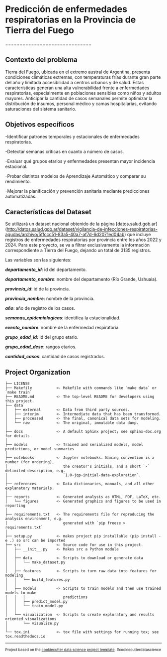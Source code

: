 # Predicción de enfermedades respiratorias en la Provincia de Tierra del Fuego
==============================
## Contexto del problema
Tierra del Fuego, ubicada en el extremo austral de Argentina, presenta condiciones climáticas 
extremas, con temperaturas frías durante gran parte del año y limitada accesibilidad a centros 
urbanos y de salud. Estas características generan una alta vulnerabilidad frente a enfermedades 
respiratorias, especialmente en poblaciones sensibles como niños y adultos mayores. Anticipar la 
cantidad de casos semanales permite optimizar la distribución de insumos, personal médico y 
camas hospitalarias, evitando saturaciones del sistema sanitario.

## Objetivos específicos
-Identificar patrones temporales y estacionales de enfermedades respiratorias. 

-Detectar semanas críticas en cuanto a número de casos.

-Evaluar qué grupos etarios y enfermedades presentan mayor incidencia estacional.

-Probar distintos modelos de Aprendizaje Automático y comparar su rendimiento.

-Mejorar la planificación y prevención sanitaria mediante predicciones automatizadas.

## Características del Dataset

Se utilizará un dataset nacional obtenido de la página [datos.salud.gob.ar] (http://datos.salud.gob.ar/dataset/vigilancia-de-infecciones-respiratorias-agudas/archivo/5ffccc51-83a5-40a7-af7d-6d2071ed04ab) que incluye registros de enfermedades respiratorias por provincia entre los años 2022 y 2024. Para este proyecto, se va a filtrar exclusivamente la información correspondiente a Tierra del Fuego, dejando un total de 3135 registros.

Las variables son las siguientes:

***departamento_id***: id del departamento.

***departamento_nombre***: nombre del departamento (Río Grande, Ushuaia).

***provincia_id***: id de la provincia.

***provincia_nombre***: nombre de la provincia.

***año***: año de registro de los casos.

***semanas_epidemiologicas***: identifica la estacionalidad.

***evento_nombre***: nombre de la enfermedad respiratoria.

***grupo_edad_id:*** id del grupo etario.

***grupo_edad_desc***: rangos etarios.

***cantidad_casos***: cantidad de casos registrados.


Project Organization
------------

    ├── LICENSE
    ├── Makefile           <- Makefile with commands like `make data` or `make train`
    ├── README.md          <- The top-level README for developers using this project.
    ├── data
    │   ├── external       <- Data from third party sources.
    │   ├── interim        <- Intermediate data that has been transformed.
    │   ├── processed      <- The final, canonical data sets for modeling.
    │   └── raw            <- The original, immutable data dump.
    │
    ├── docs               <- A default Sphinx project; see sphinx-doc.org for details
    │
    ├── models             <- Trained and serialized models, model predictions, or model summaries
    │
    ├── notebooks          <- Jupyter notebooks. Naming convention is a number (for ordering),
    │                         the creator's initials, and a short `-` delimited description, e.g.
    │                         `1.0-jqp-initial-data-exploration`.
    │
    ├── references         <- Data dictionaries, manuals, and all other explanatory materials.
    │
    ├── reports            <- Generated analysis as HTML, PDF, LaTeX, etc.
    │   └── figures        <- Generated graphics and figures to be used in reporting
    │
    ├── requirements.txt   <- The requirements file for reproducing the analysis environment, e.g.
    │                         generated with `pip freeze > requirements.txt`
    │
    ├── setup.py           <- makes project pip installable (pip install -e .) so src can be imported
    ├── src                <- Source code for use in this project.
    │   ├── __init__.py    <- Makes src a Python module
    │   │
    │   ├── data           <- Scripts to download or generate data
    │   │   └── make_dataset.py
    │   │
    │   ├── features       <- Scripts to turn raw data into features for modeling
    │   │   └── build_features.py
    │   │
    │   ├── models         <- Scripts to train models and then use trained models to make
    │   │   │                 predictions
    │   │   ├── predict_model.py
    │   │   └── train_model.py
    │   │
    │   └── visualization  <- Scripts to create exploratory and results oriented visualizations
    │       └── visualize.py
    │
    └── tox.ini            <- tox file with settings for running tox; see tox.readthedocs.io


--------

<p><small>Project based on the <a target="_blank" href="https://drivendata.github.io/cookiecutter-data-science/">cookiecutter data science project template</a>. #cookiecutterdatascience</small></p>
